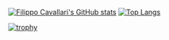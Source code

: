 [![Filippo Cavallari's GitHub stats](https://github-readme-stats.vercel.app/api?username=filocava99&theme=synthwave)](https://github.com/filocava99/github-readme-stats) [![Top Langs](https://github-readme-stats.vercel.app/api/top-langs/?username=Filocava99&theme=synthwave&layout=compact)](https://github.com/filocava99/github-readme-stats)

[![trophy](https://github-profile-trophy.vercel.app/?username=Filocava99&theme=synthwave)](https://github.com/Filocava99/github-profile-trophy)
